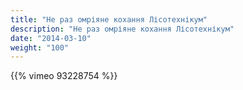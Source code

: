 ```yaml
---
title: "Не раз омріяне кохання Лісотехнікум"
description: "Не раз омріяне кохання Лісотехнікум"
date: "2014-03-10"
weight: "100"
---
```


{{% vimeo 93228754 %}}
